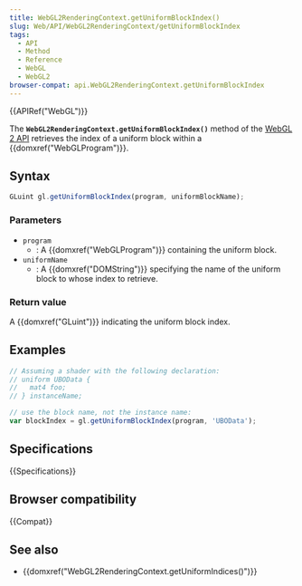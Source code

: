 ```yaml
---
title: WebGL2RenderingContext.getUniformBlockIndex()
slug: Web/API/WebGL2RenderingContext/getUniformBlockIndex
tags:
  - API
  - Method
  - Reference
  - WebGL
  - WebGL2
browser-compat: api.WebGL2RenderingContext.getUniformBlockIndex
---
```

{{APIRef("WebGL")}}

The **`WebGL2RenderingContext.getUniformBlockIndex()`** method
of the [WebGL 2 API](/en-US/docs/Web/API/WebGL_API) retrieves the index of
a uniform block within a {{domxref("WebGLProgram")}}.

## Syntax

```js
GLuint gl.getUniformBlockIndex(program, uniformBlockName);
```

### Parameters

- `program`
  - : A {{domxref("WebGLProgram")}} containing the uniform block.
- `uniformName`
  - : A {{domxref("DOMString")}} specifying the name of the uniform block to whose index
    to retrieve.

### Return value

A {{domxref("GLuint")}} indicating the uniform block index.

## Examples

```js
// Assuming a shader with the following declaration:
// uniform UBOData {
//   mat4 foo;
// } instanceName;

// use the block name, not the instance name:
var blockIndex = gl.getUniformBlockIndex(program, 'UBOData');
```

## Specifications

{{Specifications}}

## Browser compatibility

{{Compat}}

## See also

- {{domxref("WebGL2RenderingContext.getUniformIndices()")}}
